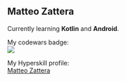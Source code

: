 ## Matteo Zattera

Currently learning <b>Kotlin</b> and <b>Android</b>.

My codewars badge:<br/>
<img src="https://www.codewars.com/users/Matteo%20Zattera/badges/large"/>

My Hyperskill profile:<br>
<a href="https://hyperskill.org/profile/281981099">Matteo Zattera</a>
